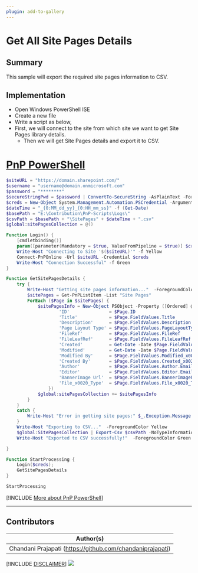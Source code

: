 ```yaml
---
plugin: add-to-gallery
---
```


# Get All Site Pages Details

## Summary

This sample will export the required site pages information to CSV.

## Implementation

- Open Windows PowerShell ISE
- Create a new file
- Write a script as below,
- First, we will connect to the site from which site we want to get Site Pages library details.
    - Then we will get Site Pages details and export it to CSV.

# [PnP PowerShell](#tab/pnpps)
```powershell
$siteURL = "https://domain.sharepoint.com/"
$username = "username@domain.onmicrosoft.com"
$password = "********"
$secureStringPwd = $password | ConvertTo-SecureString -AsPlainText -Force 
$creds = New-Object System.Management.Automation.PSCredential -ArgumentList $username, $secureStringPwd
$dateTime = "_{0:MM_dd_yy}_{0:HH_mm_ss}" -f (Get-Date)
$basePath = "E:\Contribution\PnP-Scripts\Logs\"
$csvPath = $basePath + "\SitePages" + $dateTime + ".csv"
$global:sitePagesCollection = @()

Function Login() {
    [cmdletbinding()]
    param([parameter(Mandatory = $true, ValueFromPipeline = $true)] $creds)     
    Write-Host "Connecting to Site '$($siteURL)'" -f Yellow   
    Connect-PnPOnline -Url $siteURL -Credential $creds
    Write-Host "Connection Successful" -f Green 
}

Function GetSitePagesDetails {    
    try {
        Write-Host "Getting site pages information..."  -ForegroundColor Yellow 
        $sitePages = Get-PnPListItem -List "Site Pages"     
        ForEach ($Page in $sitePages) {
            $sitePagesInfo = New-Object PSObject -Property ([Ordered] @{
                    'ID'               = $Page.ID
                    'Title'            = $Page.FieldValues.Title
                    'Description'      = $Page.FieldValues.Description
                    'Page Layout Type' = $Page.FieldValues.PageLayoutType
                    'FileRef'          = $Page.FieldValues.FileRef  
                    'FileLeafRef'      = $Page.FieldValues.FileLeafRef      
                    'Created'          = Get-Date -Date $Page.FieldValues.Created_x0020_Date -Format "dddd MM/dd/yyyy HH:mm"
                    'Modified'         = Get-Date -Date $Page.FieldValues.Last_x0020_Modified -Format "dddd MM/dd/yyyy HH:mm"
                    'Modified By'      = $Page.FieldValues.Modified_x0020_By
                    'Created By'       = $Page.FieldValues.Created_x0020_By
                    'Author'           = $Page.FieldValues.Author.Email
                    'Editor'           = $Page.FieldValues.Editor.Email
                    'BannerImage Url'  = $Page.FieldValues.BannerImageUrl.Url   
                    'File_x0020_Type'  = $Page.FieldValues.File_x0020_Type   
                })
            $global:sitePagesCollection += $sitePagesInfo
        }
    }
    catch {
        Write-Host "Error in getting site pages:" $_.Exception.Message -ForegroundColor Red                 
    }
    Write-Host "Exporting to CSV..."  -ForegroundColor Yellow 
    $global:SitePagesCollection | Export-Csv $csvPath -NoTypeInformation -Append
    Write-Host "Exported to CSV successfully!"  -ForegroundColor Green	

}

Function StartProcessing {
    Login($creds);
    GetSitePagesDetails
}

StartProcessing
```
[!INCLUDE [More about PnP PowerShell](../../docfx/includes/MORE-PNPPS.md)]
***


## Contributors

| Author(s) |
|-----------|
| Chandani Prajapati (https://github.com/chandaniprajapati) |

[!INCLUDE [DISCLAIMER](../../docfx/includes/DISCLAIMER.md)]
<img src="https://pnptelemetry.azurewebsites.net/script-samples/scripts/spo-export-all-site-pages-details" aria-hidden="true" />
